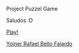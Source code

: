 Project Puzzel Game

Saludos :D

[Play!](https://puzzlegameyoinercoding.netlify.app/)

[Yoiner Rafael Bello Fajardo](https://www.linkedin.com/in/yoinerbello/)
